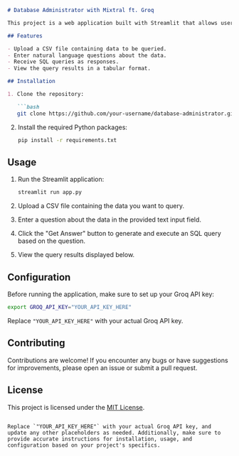 ```markdown
# Database Administrator with Mixtral ft. Groq

This project is a web application built with Streamlit that allows users to query a database using natural language questions and obtain SQL queries as responses. It utilizes the Mixtral text-to-SQL model with Groq API for generating SQL queries based on user prompts.

## Features

- Upload a CSV file containing data to be queried.
- Enter natural language questions about the data.
- Receive SQL queries as responses.
- View the query results in a tabular format.

## Installation

1. Clone the repository:

   ```bash
   git clone https://github.com/your-username/database-administrator.git
   ```

2. Install the required Python packages:

   ```bash
   pip install -r requirements.txt
   ```

## Usage

1. Run the Streamlit application:

   ```bash
   streamlit run app.py
   ```

2. Upload a CSV file containing the data you want to query.
3. Enter a question about the data in the provided text input field.
4. Click the "Get Answer" button to generate and execute an SQL query based on the question.
5. View the query results displayed below.

## Configuration

Before running the application, make sure to set up your Groq API key:

```bash
export GROQ_API_KEY="YOUR_API_KEY_HERE"
```

Replace `"YOUR_API_KEY_HERE"` with your actual Groq API key.

## Contributing

Contributions are welcome! If you encounter any bugs or have suggestions for improvements, please open an issue or submit a pull request.

## License

This project is licensed under the [MIT License](LICENSE).
```

Replace `"YOUR_API_KEY_HERE"` with your actual Groq API key, and update any other placeholders as needed. Additionally, make sure to provide accurate instructions for installation, usage, and configuration based on your project's specifics.
